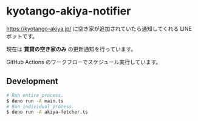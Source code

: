 # kyotango-akiya-notifier

https://kyotango-akiya.jp/ に空き家が追加されていたら通知してくれる LINE ボットです。

現在は **賃貸の空き家のみ** の更新通知を行っています。

GitHub Actions のワークフローでスケジュール実行しています。

## Development

```sh
# Run entire process.
$ deno run -A main.ts
# Run individual process.
$ deno run -A akiya-fetcher.ts
```
